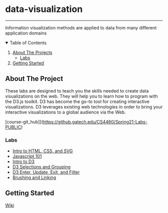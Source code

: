 # data-visualization
--------------------

Information visualization methods are applied to data from many different application domains

<!-- TABLE OF CONTENTS -->
<details open="open">
  <summary>Table of Contents</summary>
  <ol>
    <li>
      <a href="#about-the-project">About The Projects</a>
      <ul>
        <li><a href="#Labs">Labs</a></li>
      </ul>
    </li>
    <li>
      <a href="#getting-started">Getting Started</a>
    </li>
  </ol>
</details>

<!-- ABOUT THE PROJECT -->
## About The Project
These labs are designed to teach you the skills needed to create data visualizations on the web. They will help you to learn how to program with the D3.js toolkit. D3 has become the go-to tool for creating interactive visualizations. D3 leverages existing web technologies in order to bring your interactive visualizations to a global audience via the Web.

[course-git_hub]](https://github.gatech.edu/CS4460/Spring21-Labs-PUBLIC)

### Labs

* [Intro to HTML, CSS, and SVG](https://github.gatech.edu/CS4460/Spring21-Labs-PUBLIC/wiki/Lab-1:-Intro-to-HTML,-CSS,-and-SVG)
* [Javascript 101](https://github.gatech.edu/CS4460/Spring21-Labs-PUBLIC/wiki/Lab-2:-Javascript-101)
* [Intro to D3](https://github.gatech.edu/CS4460/Spring21-Labs-PUBLIC/wiki/Lab-3:-Intro-to-D3)
* [D3 Selections and Grouping](https://github.gatech.edu/CS4460/Spring21-Labs-PUBLIC/wiki/Lab-4:-D3-Selections-and-Grouping)
* [D3 Enter, Update, Exit, and Filter](https://github.gatech.edu/CS4460/Spring21-Labs-PUBLIC/wiki/Lab-5:-D3-Enter,-Update,-Exit,-and-Filter)
* [Brushing and Linking](https://github.gatech.edu/CS4460/Spring21-Labs-PUBLIC/wiki/Lab-6:-Brushing-and-Linking)

<!-- GETTING STARTED -->
## Getting Started
[Wiki](https://github.gatech.edu/CS4460/Spring21-Labs-PUBLIC/wiki)




